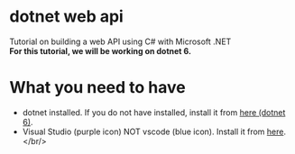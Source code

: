# dotnet web api
Tutorial on building a web API using C# with Microsoft .NET<br/>
**For this tutorial, we will be working on dotnet 6.** 

# What you need to have
- dotnet installed.  If you do not have installed, install it from 
<a href="https://dotnet.microsoft.com/en-us/download/dotnet/6.0" target="_blank">here (dotnet 6)</a>. <br/>
- Visual Studio (purple icon) NOT vscode (blue icon). Install it from 
<a href="https://visualstudio.microsoft.com/" target="_blank">here</a>. </br/>